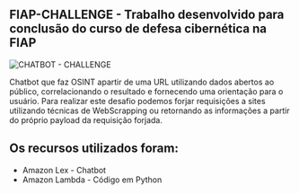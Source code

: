 ## FIAP-CHALLENGE - Trabalho desenvolvido para conclusão do curso de defesa cibernética na FIAP
![CHATBOT - CHALLENGE](https://github.com/user-attachments/assets/df2c716e-783f-4b46-ad28-cfa146df480c)


Chatbot que faz OSINT apartir de uma URL utilizando dados abertos ao público, correlacionando o resultado e fornecendo uma orientação para o usuário.
Para realizar este desafio podemos forjar requisições a sites utilizando técnicas de WebScrapping ou retornando as informações a partir do próprio payload da requisição forjada.
## Os recursos utilizados foram:

- Amazon Lex - Chatbot
- Amazon Lambda - Código em Python



